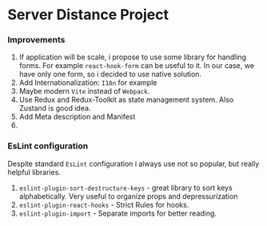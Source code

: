 # Server Distance Project

### Improvements

1. If application will be scale, i propose to use some library for handling forms.
For example ```react-hook-form``` can be useful to it. In our case, we have only one form, so i decided to use native solution.
2. Add Internationalization: ```I18n``` for example
3. Maybe modern ```Vite``` instead of ```Webpack```.
4. Use Redux and Redux-Toolkit as state management system. Also Zustand is good idea.
5. Add Meta description and Manifest
6. 


### EsLint configuration

Despite standard ```EsLint``` configuration i always use not so popular, but really helpful libraries.
   
1. ```eslint-plugin-sort-destructure-keys``` - great library to sort keys alphabetically. Very useful to organize props and depressurization
2. ```eslint-plugin-react-hooks```  - Strict Rules for hooks.
3. ```eslint-plugin-import``` - Separate imports for better reading.